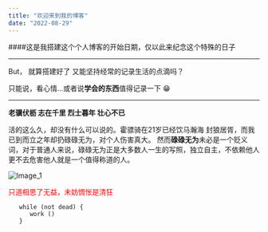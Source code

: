 ```yaml
---
title: "欢迎来到我的博客"
date: "2022-08-29"
---
```


####这是我搭建这个个人博客的开始日期，仅以此来纪念这个特殊的日子

---

But， 就算搭建好了 又能坚持经常的记录生活的点滴吗？

只能说，看心情...或者说**学会的东西**值得记录一下 😁

---

**老骥伏枥 志在千里 烈士暮年 壮心不已**

活的这么久，却没有什么可以说的。霍骠骑在21岁已经饮马瀚海 封狼居胥，而我已到而立之年却扔碌碌无为，对个人伤害真大。
然而**碌碌无为**未必是一个贬义词，对于普通人来说，碌碌无为正是大多数人一生的写照，独立自主，不依赖他人更不去危害他人就是一个值得称道的人。


![Image_1](https://s-bj-4351-lyra.oss.dogecdn.com/wallhaven-l3oevq.jpg)

<font color="red">只道相思了无益，未妨惆怅是清狂</font>

```
   while (not dead) {
      work ()
   }
```